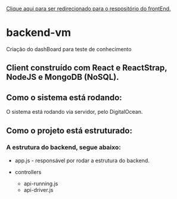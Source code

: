 [Clique aqui para ser redirecionado para o respositório do frontEnd.](https://github.com/pfelipe96/PAULOFELIPE_teste/)

# backend-vm
Criação do dashBoard para teste de conhecimento

## Client construído com React e ReactStrap, NodeJS e MongoDB (NoSQL).

## Como o sistema está rodando:

O sistema está rodando via servidor, pelo DigitalOcean.

## Como o projeto está estruturado:
   
### A estrutura do backend, segue abaixo:

- app.js - responsável por rodar a estrutura do backend.

- controllers
   - api-running.js
   - api-driver.js
   

      
 
